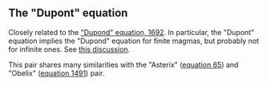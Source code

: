 ## The "Dupont" equation

Closely related to the ["Dupond" equation, 1692](https://teorth.github.io/equational_theories/implications/?1692).  In particular, the "Dupont" equation implies the "Dupond" equation for finite magmas, but probably not for infinite ones.  See [this discussion](https://leanprover.zulipchat.com/#narrow/stream/458659-Equational/topic/Proposed.20new.20target.3A.2063.20and.201692.20.28.22Dupont.20and.20Dupond.22.29).

This pair shares many similarities with the "Asterix" ([equation 65](https://teorth.github.io/equational_theories/implications/?65)) and "Obelix" ([equation 1491](https://teorth.github.io/equational_theories/implications/?1491)) pair.
